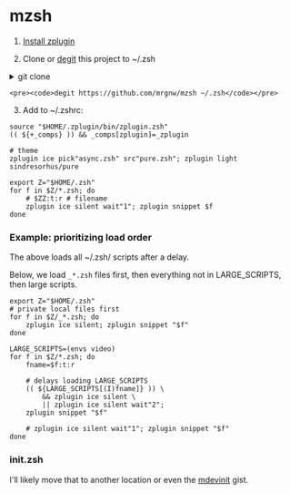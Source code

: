 # mzsh

1. [Install zplugin](https://github.com/zdharma/zplugin#installation)

2. Clone or [degit](https://github.com/Rich-Harris/degit) this project to ~/.zsh

  <details><summary>git clone</summary>
  <pre><code>git clone https://github.com/mrgnw/mzsh ~/.zsh</code></pre>
  </details>

	<pre><code>degit https://github.com/mrgnw/mzsh ~/.zsh</code></pre>

3. Add to ~/.zshrc:

```shell
source "$HOME/.zplugin/bin/zplugin.zsh"
(( ${+_comps} )) && _comps[zplugin]=_zplugin

# theme
zplugin ice pick"async.zsh" src"pure.zsh"; zplugin light sindresorhus/pure

export Z="$HOME/.zsh"
for f in $Z/*.zsh; do
    # $ZZ:t:r # filename
    zplugin ice silent wait"1"; zplugin snippet $f
done
```

### Example: prioritizing load order

The above loads all ~/.zsh/ scripts after a delay.

Below, we load `_*.zsh` files first,  then everything not in LARGE_SCRIPTS, then large scripts.

```
export Z="$HOME/.zsh"
# private local files first
for f in $Z/_*.zsh; do
    zplugin ice silent; zplugin snippet "$f"
done

LARGE_SCRIPTS=(envs video)
for f in $Z/*.zsh; do
    fname=$f:t:r
    
    # delays loading LARGE_SCRIPTS
    (( ${LARGE_SCRIPTS[(I)fname]} )) \
        && zplugin ice silent \
        || zplugin ice silent wait"2";
    zplugin snippet "$f"
     
    # zplugin ice silent wait"1"; zplugin snippet "$f"
done
```



### init.zsh

I'll likely move that to another location or even the [mdevinit](https://rebrand.ly/mdevinit) gist.